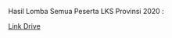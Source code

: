 Hasil Lomba Semua Peserta LKS Provinsi 2020 : 

[Link Drive](https://drive.google.com/drive/folders/17I5wA9RbNTZdctEI4uS61CkOr8BqgyKs?usp=sharing)
